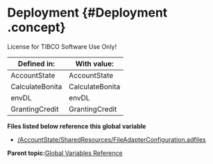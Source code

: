 # Deployment {#Deployment .concept}

License for TIBCO Software Use Only!

|Defined in:|With value:|
|-----------|-----------|
|AccountState|AccountState|
|CalculateBonita|CalculateBonita|
|envDL|envDL|
|GrantingCredit|GrantingCredit|

**Files listed below reference this global variable**

-   [/AccountState/SharedResources/FileAdapterConfiguration.adfiles](../../../projects/AccountState/SharedResources/FileAdapterConfiguration.adfiles.md)

**Parent topic:**[Global Variables Reference](../../../crossref/globVars/globVarsRef/GV_globVarsRef.md)

